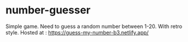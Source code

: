 # number-guesser
Simple game. Need to guess a random number between 1-20.
With retro style. 
Hosted at : https://guess-my-number-b3.netlify.app/
